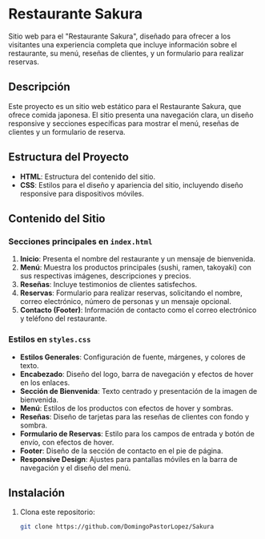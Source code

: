 # Restaurante Sakura

Sitio web para el "Restaurante Sakura", diseñado para ofrecer a los visitantes una experiencia completa que incluye información sobre el restaurante, su menú, reseñas de clientes, y un formulario para realizar reservas.

## Descripción
Este proyecto es un sitio web estático para el Restaurante Sakura, que ofrece comida japonesa. El sitio presenta una navegación clara, un diseño responsive y secciones específicas para mostrar el menú, reseñas de clientes y un formulario de reserva.

## Estructura del Proyecto
- **HTML**: Estructura del contenido del sitio.
- **CSS**: Estilos para el diseño y apariencia del sitio, incluyendo diseño responsive para dispositivos móviles.



## Contenido del Sitio
### Secciones principales en `index.html`
1. **Inicio**: Presenta el nombre del restaurante y un mensaje de bienvenida.
2. **Menú**: Muestra los productos principales (sushi, ramen, takoyaki) con sus respectivas imágenes, descripciones y precios.
3. **Reseñas**: Incluye testimonios de clientes satisfechos.
4. **Reservas**: Formulario para realizar reservas, solicitando el nombre, correo electrónico, número de personas y un mensaje opcional.
5. **Contacto (Footer)**: Información de contacto como el correo electrónico y teléfono del restaurante.

### Estilos en `styles.css`
- **Estilos Generales**: Configuración de fuente, márgenes, y colores de texto.
- **Encabezado**: Diseño del logo, barra de navegación y efectos de hover en los enlaces.
- **Sección de Bienvenida**: Texto centrado y presentación de la imagen de bienvenida.
- **Menú**: Estilos de los productos con efectos de hover y sombras.
- **Reseñas**: Diseño de tarjetas para las reseñas de clientes con fondo y sombra.
- **Formulario de Reservas**: Estilo para los campos de entrada y botón de envío, con efectos de hover.
- **Footer**: Diseño de la sección de contacto en el pie de página.
- **Responsive Design**: Ajustes para pantallas móviles en la barra de navegación y el diseño del menú.

## Instalación
1. Clona este repositorio:
   ```bash
   git clone https://github.com/DomingoPastorLopez/Sakura


